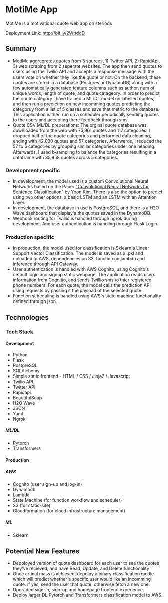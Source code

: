 # MotiMe App

MotiMe is a motivational quote web app on steriods

Deployment Link: http://bit.ly/2WttdqD

## Summary

- MotiMe aggregrates quotes from 3 sources, 1) Twitter API, 2) RapidApi, 3) web scraping from 2 seperate websites. The app then send quotes to users using the Twilio API and accepts a response message with the users vote on whether they like the quote or not. On the backend, these quotes are stored in a database (Postgres  or DynamoDB) along with a few automatically generated feature columns such as author,  num of unique words, length of quote, and quote catageory. In order to predict the quote category I have trained a ML/DL model on labelled quotes, and then run a prediction on new incomming quotes predicting the categoruy from a list of 5 classes and save that metric to the database. This application is then run on a scheduler periodically sending quotes to the users and accepting there feedback through sms.
- Quote CSV ML/DL preperations: The orginal quote database was downloaded from the web with 75,961 quotes and 117 categories. I dropped half of the quote categories and performed data cleaning, ending with 42,030 quotes and 57 categories. Afterwards, I reduced the 57 to 5 categories by grouping similar categories under one heading. Afterwards, I used k-sampling to balance the categories resulting in a dataframe with 35,958 quotes across 5 categories.

### Development specific  

- In development, the model used is a custom Convolutional Neural Networks based on the Paper ["Convolutional Neural Networks for Sentence Classification"](https://arxiv.org/abs/1408.5882) by Yoon Kim. There is also the option to predict using two other options, a basic LSTM and an LSTM with an Attention Layer. 
- In development, the database in use is PostgreSQL, and there is a H2O Wave dashboard that display's the quotes saved in the DynamoDB.
- Webhook routing for Twillio is handled through ngrok during development. And user authentication is handling through Flask Login.  

### Production specific

- In production, the model used for classification is Sklearn's Linear Support Vector Classification. The model is saved as a .pkl and uploaded to AWS, dependencies on S3, function on lambda and inference through API Gateway.
- User authentication is handled with AWS Cognito, using Cognito's default login and signup static webpage. The application reads users information from Cognitio, and sends Twillio sms to thier registered phone numbers. For each quote, the model calls the prediction API using requests by passing it the payload of the selected quote.
- Function scheduling is handled using AWS's state machine functionality defined through json.

## Technologies

### Tech Stack

#### Development

- Python
- Flask
- PostgreSQL
- SQLAlchemy
- Simple static frontend - HTML / CSS / Jinja2 / Javascript
- Twilio API
- Twitter API
- Rapidapi
- BeautifulSoup
- H2O Wave
- JSON
- Yaml
- Ngrok

##### ML/DL

- Pytorch
- Transformers

#### Production

##### AWS

- Cognito (user sign-up and log-in)
- Dynamodb
- Lambda
- State Machine (for function workflow and scheduler)
- S3 (for static-site)
- Cloudformation (for cloud infrastructure management)

##### ML

- Sklearn

## Potential New Features

- Depoloyed version of quote dashboard for each user to see the quotes they've recieved, and have Read, Update, and Delete functionality
- Once crtical mass is achieved, depoloy a binary classification modle which will predict whether a specific user would like an incomming quote. if yes, send the user that quote, otherwise fetch a new one.
- Upgraded sign-in, sign-up and homepage frontend experience.
- Deploy larger DL Pytorch and Transformers classification model to AWS.
